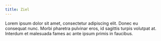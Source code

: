 ```yaml
---
title: Ziel
---
```


Lorem ipsum dolor sit amet, consectetur adipiscing elit. Donec eu consequat nunc. Morbi pharetra pulvinar eros, id sagittis turpis volutpat at. Interdum et malesuada fames ac ante ipsum primis in faucibus.
